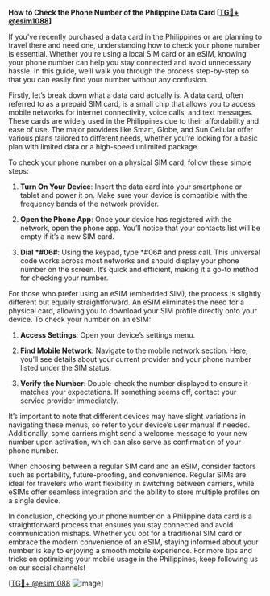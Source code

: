 **How to Check the Phone Number of the Philippine Data Card [[TG💪+ @esim1088](https://t.me/s/esim1088)]**

If you've recently purchased a data card in the Philippines or are planning to travel there and need one, understanding how to check your phone number is essential. Whether you're using a local SIM card or an eSIM, knowing your phone number can help you stay connected and avoid unnecessary hassle. In this guide, we’ll walk you through the process step-by-step so that you can easily find your number without any confusion.

Firstly, let’s break down what a data card actually is. A data card, often referred to as a prepaid SIM card, is a small chip that allows you to access mobile networks for internet connectivity, voice calls, and text messages. These cards are widely used in the Philippines due to their affordability and ease of use. The major providers like Smart, Globe, and Sun Cellular offer various plans tailored to different needs, whether you’re looking for a basic plan with limited data or a high-speed unlimited package.

To check your phone number on a physical SIM card, follow these simple steps:

1. **Turn On Your Device**: Insert the data card into your smartphone or tablet and power it on. Make sure your device is compatible with the frequency bands of the network provider.

2. **Open the Phone App**: Once your device has registered with the network, open the phone app. You’ll notice that your contacts list will be empty if it’s a new SIM card.

3. **Dial *#06#**: Using the keypad, type *#06# and press call. This universal code works across most networks and should display your phone number on the screen. It’s quick and efficient, making it a go-to method for checking your number.

For those who prefer using an eSIM (embedded SIM), the process is slightly different but equally straightforward. An eSIM eliminates the need for a physical card, allowing you to download your SIM profile directly onto your device. To check your number on an eSIM:

1. **Access Settings**: Open your device’s settings menu.
   
2. **Find Mobile Network**: Navigate to the mobile network section. Here, you’ll see details about your current provider and your phone number listed under the SIM status.

3. **Verify the Number**: Double-check the number displayed to ensure it matches your expectations. If something seems off, contact your service provider immediately.

It’s important to note that different devices may have slight variations in navigating these menus, so refer to your device’s user manual if needed. Additionally, some carriers might send a welcome message to your new number upon activation, which can also serve as confirmation of your phone number.

When choosing between a regular SIM card and an eSIM, consider factors such as portability, future-proofing, and convenience. Regular SIMs are ideal for travelers who want flexibility in switching between carriers, while eSIMs offer seamless integration and the ability to store multiple profiles on a single device.

In conclusion, checking your phone number on a Philippine data card is a straightforward process that ensures you stay connected and avoid communication mishaps. Whether you opt for a traditional SIM card or embrace the modern convenience of an eSIM, staying informed about your number is key to enjoying a smooth mobile experience. For more tips and tricks on optimizing your mobile usage in the Philippines, keep following us on our social channels! 

[[TG💪+ @esim1088](https://t.me/s/esim1088) ![Image](https://i.postimg.cc/Y0z9fWf4/image.png)]